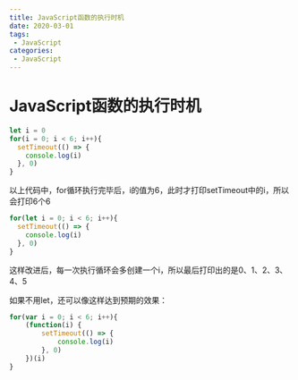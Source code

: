 ```yaml
---
title: JavaScript函数的执行时机
date: 2020-03-01
tags:
 - JavaScript
categories:
 - JavaScript
---
```


# JavaScript函数的执行时机

```javascript
let i = 0
for(i = 0; i < 6; i++){
  setTimeout(() => {
    console.log(i)
  }, 0)
}
```

<!-- more -->

以上代码中，for循环执行完毕后，i的值为6，此时才打印setTimeout中的i，所以会打印6个6

```javascript
for(let i = 0; i < 6; i++){
  setTimeout(() => {
    console.log(i)
  }, 0)
}
```

这样改进后，每一次执行循环会多创建一个i，所以最后打印出的是0、1、2、3、4、5

如果不用let，还可以像这样达到预期的效果：

```javascript
for(var i = 0; i < 6; i++){
    (function(i) {
        setTimeout(() => {
            console.log(i)
        }, 0)
    })(i)
}
```
